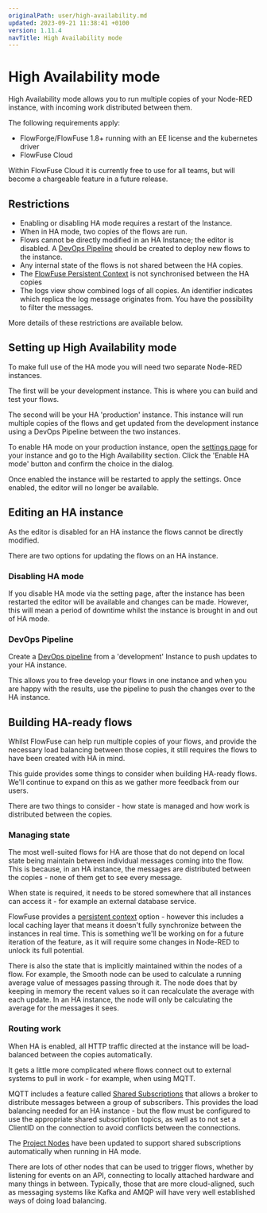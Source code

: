 ```yaml
---
originalPath: user/high-availability.md
updated: 2023-09-21 11:38:41 +0100
version: 1.11.4
navTitle: High Availability mode
---
```


# High Availability mode

High Availability mode allows you to run multiple copies of your Node-RED instance,
with incoming work distributed between them.

The following requirements apply:

 - FlowForge/FlowFuse 1.8+ running with an EE license and the kubernetes driver
 - FlowFuse Cloud

Within FlowFuse Cloud it is currently free to use for all teams, but will
become a chargeable feature in a future release.

## Restrictions


 - Enabling or disabling HA mode requires a restart of the Instance.
 - When in HA mode, two copies of the flows are run.
 - Flows cannot be directly modified in an HA Instance; the editor is disabled.
   A [DevOps Pipeline](./devops-pipelines.md) should be created to deploy new flows to the instance.
 - Any internal state of the flows is not shared between the HA copies.
 - The [FlowFuse Persistent Context](./persistent-context.md) is not synchronised
   between the HA copies
 - The logs view show combined logs of all copies. An identifier indicates which replica the log message originates from. You have the possibility to filter the messages.

More details of these restrictions are available below.

## Setting up High Availability mode

To make full use of the HA mode you will need two separate Node-RED instances.

The first will be your development instance. This is where you can build and test
your flows.

The second will be your HA 'production' instance. This instance will run multiple
copies of the flows and get updated from the development instance using a DevOps
Pipeline between the two instances.

To enable HA mode on your production instance, open the [settings page](./instance-settings.md) for your
instance and go to the High Availability section. Click the 'Enable HA mode' button
and confirm the choice in the dialog.

Once enabled the instance will be restarted to apply the settings. Once enabled,
the editor will no longer be available.

## Editing an HA instance

As the editor is disabled for an HA instance the flows cannot be directly modified.

There are two options for updating the flows on an HA instance.

### Disabling HA mode

If you disable HA mode via the setting page, after the instance has been restarted
the editor will be available and changes can be made. However, this will mean a
period of downtime whilst the instance is brought in and out of HA mode.

### DevOps Pipeline

Create a [DevOps pipeline](./devops-pipelines.md) from a 'development' Instance to push updates to your HA
instance.

This allows you to free develop your flows in one instance and when you are happy
with the results, use the pipeline to push the changes over to the HA instance.

## Building HA-ready flows

Whilst FlowFuse can help run multiple copies of your flows, and provide the
necessary load balancing between those copies, it still requires the flows to
have been created with HA in mind.

This guide provides some things to consider when building HA-ready flows. We'll
continue to expand on this as we gather more feedback from our users.

There are two things to consider - how state is managed and how work is distributed
between the copies.

### Managing state

The most well-suited flows for HA are those that do not depend on local state being
maintain between individual messages coming into the flow. This is because, in an HA
instance, the messages are distributed between the copies - none of them get to see
every message.

When state is required, it needs to be stored somewhere that all instances can
access it - for example an external database service.

FlowFuse provides a [persistent context](./persistent-context.md) option - however
this includes a local caching layer that means it doesn't fully synchronize between
the instances in real time. This is something we'll be working on for a future iteration
of the feature, as it will require some changes in Node-RED to unlock its full potential.

There is also the state that is implicitly maintained within the nodes of a flow.
For example, the Smooth node can be used to calculate a running average value of
messages passing through it. The node does that by keeping in memory the recent
values so it can recalculate the average with each update. In an HA instance,
the node will only be calculating the average for the messages it sees.

### Routing work

When HA is enabled, all HTTP traffic directed at the instance will be load-balanced
between the copies automatically.

It gets a little more complicated where flows connect out to external systems to 
pull in work - for example, when using MQTT.

MQTT includes a feature called [Shared Subscriptions](https://www.hivemq.com/blog/mqtt5-essentials-part7-shared-subscriptions/)
that allows a broker to distribute messages between a group of subscribers. This
provides the load balancing needed for an HA instance - but the flow must be configured
to use the appropriate shared subscription topics, as well as to not set a ClientID on the connection to avoid conflicts between the connections.

The [Project Nodes](./projectnodes.md) have been updated to support shared subscriptions
automatically when running in HA mode.

There are lots of other nodes that can be used to trigger flows, whether by
listening for events on an API, connecting to locally attached hardware and many
things in between. Typically, those that are more cloud-aligned, such as messaging
systems like Kafka and AMQP will have very well established ways of doing load
balancing.






